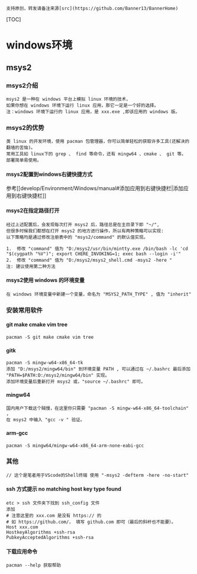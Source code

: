     支持原创，转发请备注来源[src](https://github.com/Banner13/BannerHome)
[TOC]
# windows环境
## msys2
### msys2介绍
    msys2 是一种在 windows 平台上模拟 linux 环境的技术，
    如果你想在 windows 环境下运行 linux 应用，那它一定是一个好的选择。
    注：windows 环境下运行的 linux 应用，是 xxx.exe ,即该应用的 windows 版。

### msys2的优势
    类 linux 的开发环境，使用 pacman 包管理器，你可以简单轻松的获取许多工具(还解决的翻墙的苦恼)。
    常用工具如 linux下的 grep 、 find 等命令，还有 mingw64 、cmake 、 git 等。 部署简单易使用。


#### msys2配置到windows右键快捷方式
参考[[develop/Environment/Windows/manual#添加应用到右键快捷栏|添加应用到右键快捷栏]]
    
#### msys2在指定路径打开
    经过上述配置后，会发现每次打开 msys2 后，路径总是在主目录下即 "~/",
    但很多时候我们都想在打开 msys2 的地方进行操作，所以有两种策略可以实现:
    以下策略均是通过修改注册表中的 "msys2/command" 的默认值实现。

    1.  修改 "command" 值为 "D:/msys2/usr/bin/mintty.exe /bin/bash -lc 'cd "$(cygpath "%V")"; export CHERE_INVOKING=1; exec bash --login -i'"
    2.  修改 "command" 值为 "D:/msys2/msys2_shell.cmd -msys2 -here "
    注: 建议使用第二种方法

#### msys2使用 windows 的环境变量
    在 windows 环境变量中新建一个变量，命名为 "MSYS2_PATH_TYPE" , 值为 "inherit"

### 安装常用软件
#### git make cmake vim tree
    pacman -S git make cmake vim tree

#### gitk
    pacman -S mingw-w64-x86_64-tk
    添加 "D:/msys2/mingw64/bin" 到环境变量 PATH , 可以通过在 ~/.bashrc 最后添加 "PATH=$PATH:D:/msys2/mingw64/bin" 实现。
    添加环境变量后重新打开 msys2 或，"source ~/.bashrc" 即可。
#### mingw64
    国内用户下载这个贼慢，在这里你只需要 "pacman -S mingw-w64-x86_64-toolchain" ,
    在 msys2 中输入 "gcc -v " 验证。
#### arm-gcc
    pacman -S mingw64/mingw-w64-x86_64-arm-none-eabi-gcc

### 其他
    // 这个是笔者用于VScode的Shell终端 使用 "-msys2 -defterm -here -no-start"

#### ssh 方式提示 no matching host key type found
    etc > ssh 文件夹下找到 ssh_config 文件
    添加
    # 注意这里的 xxx.com 是没有 https:// 的
    # 如 https://github.com/， 填写 github.com 即可（最后的斜杆也不能要）。
    Host xxx.com
    HostkeyAlgorithms +ssh-rsa
    PubkeyAcceptedAlgorithms +ssh-rsa

#### 下载应用命令
    pacman --help 获取帮助

